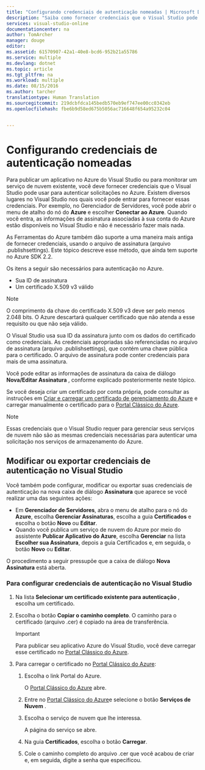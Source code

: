 ```yaml
---
title: "Configurando credenciais de autenticação nomeadas | Microsoft Docs"
description: "Saiba como fornecer credenciais que o Visual Studio pode usar para autenticar solicitações no Azure para publicar um aplicativo no Azure do Visual Studio ou para monitorar um serviço de nuvem existente. "
services: visual-studio-online
documentationcenter: na
author: TomArcher
manager: douge
editor: 
ms.assetid: 61570907-42a1-40e8-bcd6-952b21a55786
ms.service: multiple
ms.devlang: dotnet
ms.topic: article
ms.tgt_pltfrm: na
ms.workload: multiple
ms.date: 08/15/2016
ms.author: tarcher
translationtype: Human Translation
ms.sourcegitcommit: 219dcbfdca145bedb570eb9ef747ee00cc0342eb
ms.openlocfilehash: fbe6b9d58ed675b5056ac716648f654a95232c04


---
```

# <a name="setting-up-named-authentication-credentials"></a>Configurando credenciais de autenticação nomeadas
Para publicar um aplicativo no Azure do Visual Studio ou para monitorar um serviço de nuvem existente, você deve fornecer credenciais que o Visual Studio pode usar para autenticar solicitações no Azure. Existem diversos lugares no Visual Studio nos quais você pode entrar para fornecer essas credenciais. Por exemplo, no Gerenciador de Servidores, você pode abrir o menu de atalho do nó do **Azure** e escolher **Conectar ao Azure**. Quando você entra, as informações de assinatura associadas à sua conta do Azure estão disponíveis no Visual Studio e não é necessário fazer mais nada.

As Ferramentas do Azure também dão suporte a uma maneira mais antiga de fornecer credenciais, usando o arquivo de assinatura (arquivo .publishsettings). Este tópico descreve esse método, que ainda tem suporte no Azure SDK 2.2.

Os itens a seguir são necessários para autenticação no Azure.

* Sua ID de assinatura
* Um certificado X.509 v3 válido

> [!NOTE]
> O comprimento da chave do certificado X.509 v3 deve ser pelo menos 2.048 bits. O Azure descartará qualquer certificado que não atenda a esse requisito ou que não seja válido.
> 
> 

O Visual Studio usa sua ID da assinatura junto com os dados do certificado como credenciais. As credenciais apropriadas são referenciadas no arquivo de assinatura (arquivo .publishsettings), que contém uma chave pública para o certificado. O arquivo de assinatura pode conter credenciais para mais de uma assinatura.

Você pode editar as informações de assinatura da caixa de diálogo **Nova/Editar Assinatura** , conforme explicado posteriormente neste tópico.

Se você deseja criar um certificado por conta própria, pode consultar as instruções em [Criar e carregar um certificado de gerenciamento do Azure](https://msdn.microsoft.com/library/windowsazure/gg551722.aspx) e carregar manualmente o certificado para o [Portal Clássico do Azure](http://go.microsoft.com/fwlink/?LinkID=213885).

> [!NOTE]
> Essas credenciais que o Visual Studio requer para gerenciar seus serviços de nuvem não são as mesmas credenciais necessárias para autenticar uma solicitação nos serviços de armazenamento do Azure.
> 
> 

## <a name="modify-or-export-authentication-credentials-in-visual-studio"></a>Modificar ou exportar credenciais de autenticação no Visual Studio
Você também pode configurar, modificar ou exportar suas credenciais de autenticação na nova caixa de diálogo **Assinatura** que aparece se você realizar uma das seguintes ações:

* Em **Gerenciador de Servidores**, abra o menu de atalho para o nó do **Azure**, escolha **Gerenciar Assinaturas**, escolha a guia **Certificados** e escolha o botão **Novo** ou **Editar**.
* Quando você publica um serviço de nuvem do Azure por meio do assistente **Publicar Aplicativo do Azure**, escolha **Gerenciar** na lista **Escolher sua Assinatura**, depois a guia Certificados e, em seguida, o botão **Novo** ou **Editar**.

O procedimento a seguir pressupõe que a caixa de diálogo **Nova Assinatura** está aberta.

### <a name="to-set-up-authentication-credentials-in-visual-studio"></a>Para configurar credenciais de autenticação no Visual Studio
1. Na lista **Selecionar um certificado existente para autenticação** , escolha um certificado.
2. Escolha o botão **Copiar o caminho completo**. O caminho para o certificado (arquivo .cer) é copiado na área de transferência.
   
   > [!IMPORTANT]
   > Para publicar seu aplicativo Azure do Visual Studio, você deve carregar esse certificado no [Portal Clássico do Azure](http://go.microsoft.com/fwlink/?LinkID=213885).
   > 
   > 
3. Para carregar o certificado no [Portal Clássico do Azure](http://go.microsoft.com/fwlink/?LinkID=213885):
   
   1. Escolha o link Portal do Azure.
      
        O [Portal Clássico do Azure](http://go.microsoft.com/fwlink/?LinkID=213885) abre.
   2. Entre no [Portal Clássico do Azure](http://go.microsoft.com/fwlink/?LinkID=213885)e selecione o botão **Serviços de Nuvem** .
   3. Escolha o serviço de nuvem que lhe interessa.
      
       A página do serviço se abre.
   4. Na guia **Certificados**, escolha o botão **Carregar**.
   5. Cole o caminho completo do arquivo .cer que você acabou de criar e, em seguida, digite a senha que especificou.




<!--HONumber=Nov16_HO3-->


